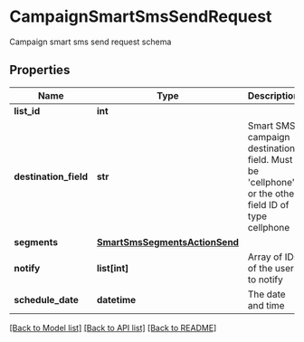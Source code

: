 # CampaignSmartSmsSendRequest

Campaign smart sms send request schema
## Properties
Name | Type | Description | Notes
------------ | ------------- | ------------- | -------------
**list_id** | **int** |  | 
**destination_field** | **str** | Smart SMS campaign destination field. Must be &#39;cellphone&#39; or the other field ID of type                                 cellphone | 
**segments** | [**SmartSmsSegmentsActionSend**](SmartSmsSegmentsActionSend.md) |  | 
**notify** | **list[int]** | Array of IDs of the users to notify | [optional] 
**schedule_date** | **datetime** | The date and time | [optional] 

[[Back to Model list]](../README.md#documentation-for-models) [[Back to API list]](../README.md#documentation-for-api-endpoints) [[Back to README]](../README.md)


